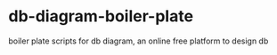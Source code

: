 # db-diagram-boiler-plate
boiler plate scripts for db diagram, an online free platform to design db
